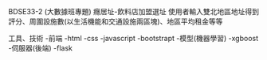 BDSE33-2 (大數據班專題)
癮居址-飲料店加盟選址
使用者輸入雙北地區地址得到評分、周圍設施數(以生活機能和交通設施兩區塊)、地區平均租金等等

工具、技術
-前端
 -html
 -css
 -javascript
 -bootstrapt
-模型(機器學習)
 -xgboost
-伺服器(後端)
 -flask

